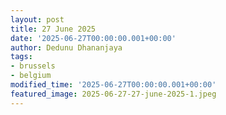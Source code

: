 ```yaml
---
layout: post
title: 27 June 2025
date: '2025-06-27T00:00:00.001+00:00'
author: Dedunu Dhananjaya
tags:
- brussels
- belgium
modified_time: '2025-06-27T00:00:00.001+00:00'
featured_image: 2025-06-27-27-june-2025-1.jpeg
---
```

